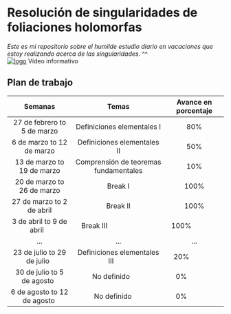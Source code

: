 # Resolución de singularidades de foliaciones holomorfas
_Este es mi repositorio sobre el humilde estudio diario en vacaciones que estoy realizando acerca de las singularidades._ ^^<br /> 
[![logo](https://cdn1.iconfinder.com/data/icons/logotypes/32/youtube-128.png)](https://youtu.be/7FaqwZ3L5aM) Vídeo informativo<br /> 
## Plan de trabajo
| Semanas                      |Temas                                |Avance en porcentaje|
| :--------------------------: |:-----------------------------------:|:------------------:|
| 27 de febrero to 5 de marzo  |Definiciones elementales I           |80%                 |
| 6 de marzo to 12 de marzo    |Definiciones elementales II          |50%                 |
| 13 de marzo to 19 de marzo   |Comprensión de teoremas fundamentales|10%                 |
| 20 de marzo to 26 de marzo   |Break I                              |100%                |
| 27 de marzo to 2 de abril    |Break II                             |100%                |  
| 3 de abril to 9 de abril     |Break III                            |100%                |
| ...                          |...                                  |...                 |
| 23 de julio to 29 de julio   |Definiciones elementales III         |20%                 |
| 30 de julio to 5 de agosto   |No definido                          |0%                  |
| 6 de agosto to 12 de agosto  |No definido                          |0%                  |
